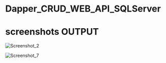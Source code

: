 # Dapper_CRUD_WEB_API_SQLServer

# screenshots OUTPUT


 
![Screenshot_2](https://user-images.githubusercontent.com/62114701/174748285-616898ea-b28c-4831-9860-8ffda544e2cd.jpg)

![Screenshot_7](https://user-images.githubusercontent.com/62114701/174748327-5cbc16bd-b601-48b8-b573-717808010bd6.jpg)
